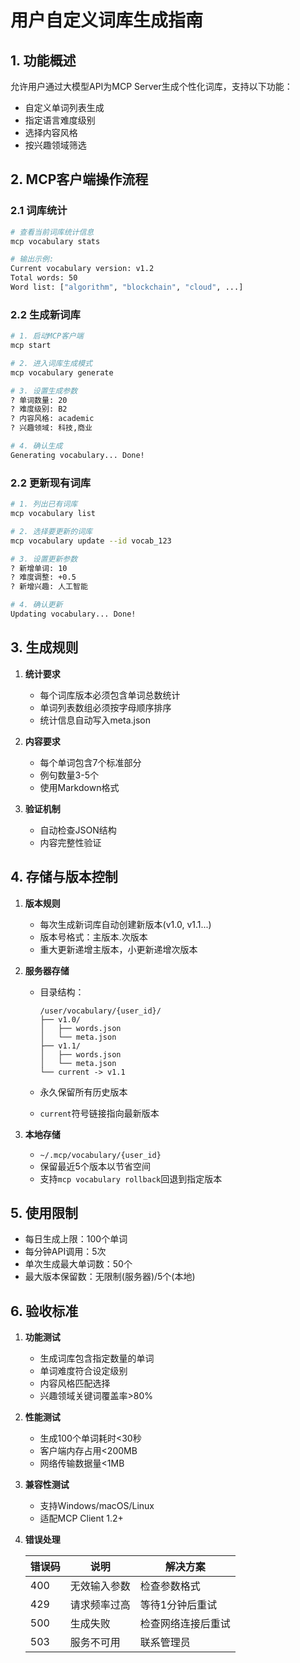 # 用户自定义词库生成指南

## 1. 功能概述

允许用户通过大模型API为MCP Server生成个性化词库，支持以下功能：

- 自定义单词列表生成
- 指定语言难度级别
- 选择内容风格
- 按兴趣领域筛选

## 2. MCP客户端操作流程

### 2.1 词库统计

```bash
# 查看当前词库统计信息
mcp vocabulary stats

# 输出示例:
Current vocabulary version: v1.2
Total words: 50
Word list: ["algorithm", "blockchain", "cloud", ...]
```

### 2.2 生成新词库

```bash
# 1. 启动MCP客户端
mcp start

# 2. 进入词库生成模式
mcp vocabulary generate

# 3. 设置生成参数
? 单词数量: 20
? 难度级别: B2
? 内容风格: academic
? 兴趣领域: 科技,商业

# 4. 确认生成
Generating vocabulary... Done!
```

### 2.2 更新现有词库

```bash
# 1. 列出已有词库
mcp vocabulary list

# 2. 选择要更新的词库
mcp vocabulary update --id vocab_123

# 3. 设置更新参数
? 新增单词: 10
? 难度调整: +0.5
? 新增兴趣: 人工智能

# 4. 确认更新
Updating vocabulary... Done!
```

## 3. 生成规则

1. **统计要求**
   
   - 每个词库版本必须包含单词总数统计
   - 单词列表数组必须按字母顺序排序
   - 统计信息自动写入meta.json

2. **内容要求**
   
   - 每个单词包含7个标准部分
   - 例句数量3-5个
   - 使用Markdown格式

3. **验证机制**
   
   - 自动检查JSON结构
   - 内容完整性验证

## 4. 存储与版本控制

1. **版本规则**
   
   - 每次生成新词库自动创建新版本(v1.0, v1.1...)
   - 版本号格式：主版本.次版本
   - 重大更新递增主版本，小更新递增次版本

2. **服务器存储**
   
   - 目录结构：
     
     ```
     /user/vocabulary/{user_id}/
     ├── v1.0/
     │   ├── words.json
     │   └── meta.json
     ├── v1.1/
     │   ├── words.json
     │   └── meta.json
     └── current -> v1.1
     ```
   
   - 永久保留所有历史版本
   
   - `current`符号链接指向最新版本

3. **本地存储**
   
   - `~/.mcp/vocabulary/{user_id}`
   - 保留最近5个版本以节省空间
   - 支持`mcp vocabulary rollback`回退到指定版本

## 5. 使用限制

- 每日生成上限：100个单词
- 每分钟API调用：5次
- 单次生成最大单词数：50个
- 最大版本保留数：无限制(服务器)/5个(本地)

## 6. 验收标准

1. **功能测试**
   
   - 生成词库包含指定数量的单词
   - 单词难度符合设定级别
   - 内容风格匹配选择
   - 兴趣领域关键词覆盖率>80%

2. **性能测试**
   
   - 生成100个单词耗时<30秒
   - 客户端内存占用<200MB
   - 网络传输数据量<1MB

3. **兼容性测试**
   
   - 支持Windows/macOS/Linux
   - 适配MCP Client 1.2+

4. **错误处理**
   
   | 错误码 | 说明     | 解决方案      |
   | --- | ------ | --------- |
   | 400 | 无效输入参数 | 检查参数格式    |
   | 429 | 请求频率过高 | 等待1分钟后重试  |
   | 500 | 生成失败   | 检查网络连接后重试 |
   | 503 | 服务不可用  | 联系管理员     |